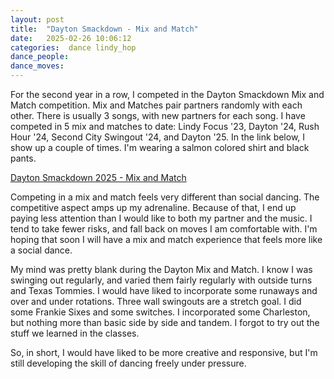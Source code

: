 ```yaml
---
layout: post
title:  "Dayton Smackdown - Mix and Match"
date:   2025-02-26 10:06:12 
categories:  dance lindy_hop
dance_people: 
dance_moves: 
---
```


For the second year in a row, I competed in the Dayton Smackdown Mix and Match competition.    Mix and Matches pair partners randomly with each other. There is usually 3 songs, with new partners for each song.   I have competed in 5 mix and matches to date: Lindy Focus '23, Dayton '24, Rush Hour '24, Second City Swingout '24, and Dayton '25.  In the link below, I show up a couple of times.  I'm wearing a salmon colored shirt and black pants.

[Dayton Smackdown 2025 - Mix and Match](https://www.youtube.com/watch?v=Czb0Kxgth_8&t=135s)

Competing in a mix and match feels very different than social dancing.  The competitive aspect amps up my adrenaline. Because of that, I end up paying less attention than I would like to both my partner and the music.  I tend to take fewer risks, and fall back on moves I am comfortable with. I'm hoping that soon I will have a mix and match experience that feels more like a social dance.  

My mind was pretty blank during the Dayton Mix and Match.  I know I was swinging out regularly, and varied them fairly regularly with outside turns and Texas Tommies.  I would have liked to incorporate some runaways and over and under rotations.  Three wall swingouts are a stretch goal.   I did some Frankie Sixes and some switches.  I incorporated some Charleston, but nothing more than basic side by side and tandem.  I forgot to try out the stuff we learned in the classes.  

So, in short, I would have liked to be more creative and responsive, but I'm still developing the skill of dancing freely under pressure.  